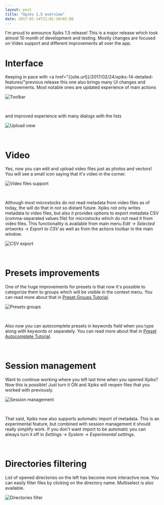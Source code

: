 ```yaml
---
layout: post
title: "Xpiks 1.5 overview"
date: 2017-01-14T21:01:10+02:00
---
```


I'm proud to announce Xpiks 1.5 release! This is a major release which took almost 10 month of development and testing. Mostly changes are focused on Video support and different improvements all over the app.

# Interface

Keeping in pace with <a href="{{site.url}}/2017/02/24/xpiks-14-detailed-features/"previous release</a> this one also brings many UI changes and improvements. Most notable ones are updated experience of main actions

<p>
  <img alt="Toolbar" src="{{site.url}}/images/tutorials/interface/mainview-toolbar.png" class="small-12 large-12" />
</p>

<br />

and improved experience with many dialogs with the lists

<p>
  <img alt="Upload view" src="{{site.url}}/images/tutorials/interface/upload.png" class="small-12 large-12" />
</p>

<br />

# Video

Yes, now you can edit and upload video files just as photos and vectors! You will see a small icon saying that it's video in the corner.

<p>
  <img alt="Video files support" src="{{site.url}}/images/posts/xpiks-15-overview/video-files.png" class="small-12 large-12" />
</p>

<br />

Although most microstocks do not read metadata from video files as of today, the will do that in not so distant future. Xpiks not only writes metadata to video files, but also it provides options to export metadata CSV (comma-separated values file) for microstocks which do not read it from video files. This functionality is available from main menu _Edit -> Selected artworks -> Export to CSV_ as well as from the actions toolbar in the main window.

<p>
  <img alt="CSV export" src="{{site.url}}/images/posts/xpiks-15-overview/csv-export.png" class="small-12 large-12" />
</p>

<br />

# Presets improvements

One of the huge improvements for presets is that now it's possible to categorize them to groups which will be visible in the context menu. You can read more about that in <a href="{{site.url}}/tutorials/presets-groups/">Preset Groups Tutorial</a>.

<p>
  <img alt="Presets groups" src="{{site.url}}/images/tutorials/presets/groups.gif" class="small-12 large-12" />
</p>

<br />

Also now you can autocomplete presets in keywords field when you type along with keywords or separately. You can read more about that in <a href="{{site.url}}/tutorials/presets-autocomplete/">Preset Autocomplete Tutorial</a>.

<br />

# Session management

Want to continue working where you left last time when you opened Xpiks? Now this is possible! Just turn it ON and Xpiks will reopen files that you worked with previously.

<p>
  <img alt="Session management" src="{{site.url}}/images/posts/xpiks-15-overview/session-restore.png" class="small-12 large-12" />
</p>

<br />

That said, Xpiks now also supports automatic import of metadata. This is an experimental feature, but combined with session management it should really simplify work. If you don't want import to be automatic you can always turn it off in _Settings -> System -> Experimental settings_.

<br />

# Directories filtering

List of opened directories on the left has become more interactive now. You can easily filter files by clicking on the directory name. Multiselect is also available.

<p>
  <img alt="Directories filter" src="{{site.url}}/images/posts/xpiks-15-overview/directories-filter.gif" class="small-12 large-12" />
</p>

<br />

